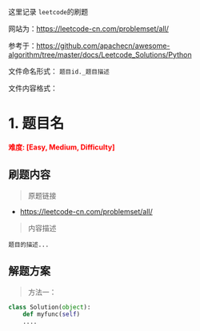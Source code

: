 这里记录 `leetcode`的刷题

网站为：https://leetcode-cn.com/problemset/all/

参考于：https://github.com/apachecn/awesome-algorithm/tree/master/docs/Leetcode_Solutions/Python

文件命名形式： `题目id._题目描述`



文件内容格式：

# 1. 题目名

**<font color=red>难度: [Easy, Medium, Difficulty]</font>**

## 刷题内容

> 原题链接

- https://leetcode-cn.com/problemset/all/

> 内容描述

```
题目的描述...
```

## 解题方案

> 方法一： 

```python
class Solution(object):
    def myfunc(self)
    ....
```

